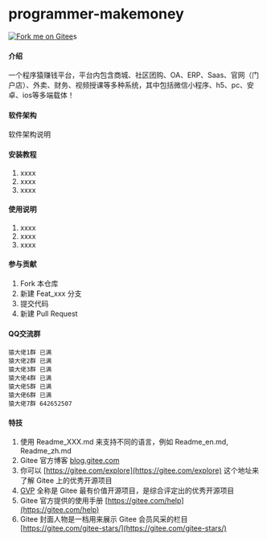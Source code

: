 # programmer-makemoney
<a href='https://gitee.com/hongyanli_admin/programmer-makemoney'><img src='https://gitee.com/hongyanli_admin/programmer-makemoney/widgets/widget_5.svg' alt='Fork me on Gitee'></img></a>s
#### 介绍
一个程序猿赚钱平台，平台内包含商城、社区团购、OA、ERP、Saas、官网（门户店）、外卖、财务、视频授课等多种系统，其中包括微信小程序、h5、pc、安卓、ios等多端载体！
    

#### 软件架构
软件架构说明


#### 安装教程

1.  xxxx
2.  xxxx
3.  xxxx

#### 使用说明

1.  xxxx
2.  xxxx
3.  xxxx

#### 参与贡献

1.  Fork 本仓库
2.  新建 Feat_xxx 分支
3.  提交代码
4.  新建 Pull Request

#### QQ交流群
    猿大佬1群 已满
    猿大佬2群 已满
    猿大佬3群 已满
    猿大佬4群 已满
    猿大佬5群 已满
    猿大佬6群 已满
    猿大佬7群 642652507
#### 特技

1.  使用 Readme\_XXX.md 来支持不同的语言，例如 Readme\_en.md, Readme\_zh.md
2.  Gitee 官方博客 [blog.gitee.com](https://blog.gitee.com)
3.  你可以 [https://gitee.com/explore](https://gitee.com/explore) 这个地址来了解 Gitee 上的优秀开源项目
4.  [GVP](https://gitee.com/gvp) 全称是 Gitee 最有价值开源项目，是综合评定出的优秀开源项目
5.  Gitee 官方提供的使用手册 [https://gitee.com/help](https://gitee.com/help)
6.  Gitee 封面人物是一档用来展示 Gitee 会员风采的栏目 [https://gitee.com/gitee-stars/](https://gitee.com/gitee-stars/)
